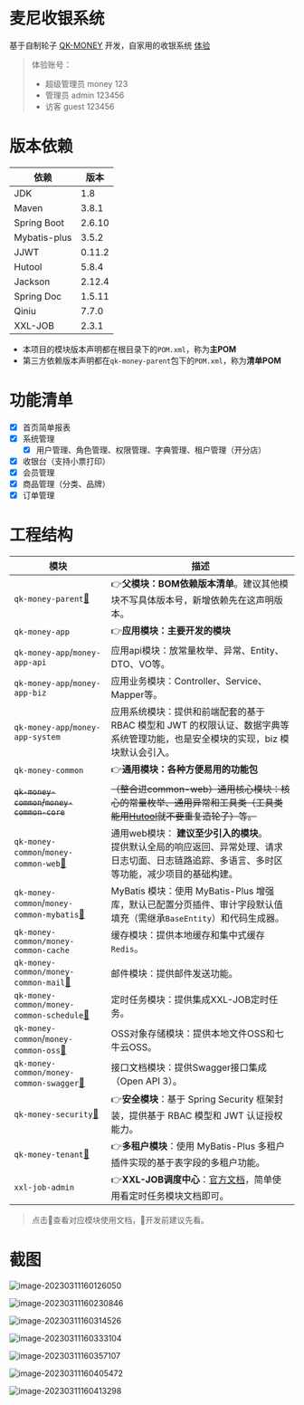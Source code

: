 # 麦尼收银系统

基于自制轮子 [QK-MONEY](https://github.com/ycf1998/qk-money) 开发，自家用的收银系统 [体验](http://175.178.102.32/money-pos-demo?tenant=M)

> 体验账号：
>
> - 超级管理员 money 123
> - 管理员 admin 123456
> - 访客 guest 123456

# 版本依赖

| 依赖         | 版本   |
| ------------ | ------ |
| JDK          | 1.8    |
| Maven        | 3.8.1  |
| Spring Boot  | 2.6.10 |
| Mybatis-plus | 3.5.2  |
| JJWT         | 0.11.2 |
| Hutool       | 5.8.4  |
| Jackson      | 2.12.4 |
| Spring Doc   | 1.5.11 |
| Qiniu        | 7.7.0  |
| XXL-JOB      | 2.3.1  |

- 本项目的模块版本声明都在根目录下的`POM.xml`，称为**主POM**
- 第三方依赖版本声明都在`qk-money-parent`包下的`POM.xml`，称为**清单POM**

# 功能清单

- [x] 首页简单报表
- [x] 系统管理
  - [x] 用户管理、角色管理、权限管理、字典管理、租户管理（开分店）

- [x] 收银台（支持小票打印）
- [x] 会员管理
- [x] 商品管理（分类、品牌）
- [x] 订单管理

# 工程结构

| 模块                                                         | 描述                                                         |
| ------------------------------------------------------------ | ------------------------------------------------------------ |
| `qk-money-parent`[📜](./doc/qk-money-parent.md)               | 👉**父模块：BOM依赖版本清单**。建议其他模块不写具体版本号，新增依赖先在这声明版本。 |
| `qk-money-app`                                               | 👉**应用模块：主要开发的模块**                                |
| `qk-money-app`/`money-app-api`                               | 应用api模块：放常量枚举、异常、Entity、DTO、VO等。           |
| `qk-money-app`/`money-app-biz`                               | 应用业务模块：Controller、Service、Mapper等。                |
| `qk-money-app`/`money-app-system`                            | 应用系统模块：提供和前端配套的基于 RBAC 模型和 JWT 的权限认证、数据字典等系统管理功能，也是安全模块的实现，biz 模块默认会引入。 |
| `qk-money-common`                                            | 👉**通用模块：各种方便易用的功能包**                          |
| ~~`qk-money-common`/`money-common-core`~~                    | ~~（整合进common-web）通用核心模块：核心的常量枚举、通用异常和工具类（工具类能用[Hutool](https://www.hutool.cn/docs/#/)就不要重复造轮子）等。~~ |
| `qk-money-common`/`money-common-web`[📜](./doc/money-common-web.md) | 通用web模块： **建议至少引入的模块**。<br />提供默认全局的响应返回、异常处理、请求日志切面、日志链路追踪、多语言、多时区等功能，减少项目的基础构建。 |
| `qk-money-common`/`money-common-mybatis`[📃](./doc/money-common-mybatis.md) | MyBatis 模块：使用 MyBatis-Plus 增强库，默认已配置分页插件、审计字段默认值填充（需继承`BaseEntity`）和代码生成器。 |
| `qk-money-common/money-common-cache`                         | 缓存模块：提供本地缓存和集中式缓存`Redis`。                  |
| `qk-money-common/money-common-mail`[📃](./doc/money-common-mail.md) | 邮件模块：提供邮件发送功能。                                 |
| `qk-money-common/money-common-schedule`[📃](./doc/money-common-schedule.md) | 定时任务模块：提供集成XXL-JOB定时任务。                      |
| `qk-money-common`/`money-common-oss`[📃](./doc/money-common-oss.md) | OSS对象存储模块：提供本地文件OSS和七牛云OSS。                |
| `qk-money-common/money-common-swagger`[📃](./doc/money-common-swagger.md) | 接口文档模块：提供Swagger接口集成（Open API 3）。            |
| `qk-money-security`[📃](./doc/qk-money-security.md)           | 👉**安全模块**：基于 Spring Security 框架封装，提供基于 RBAC 模型和 JWT 认证授权能力。 |
| `qk-money-tenant`[📃](./doc/qk-money-tenant.md)               | 👉**多租户模块**：使用 MyBatis-Plus 多租户插件实现的基于表字段的多租户功能。 |
| `xxl-job-admin`                                              | 👉**XXL-JOB调度中心**：[官方文档](https://www.xuxueli.com/xxl-job)，简单使用看定时任务模块文档即可。 |

> 点击📃查看对应模块使用文档，📜开发前建议先看。

# 截图

![image-20230311160126050](README.assets/image-20230311160126050.png)

![image-20230311160230846](README.assets/image-20230311160230846.png)

![image-20230311160314526](README.assets/image-20230311160314526.png)

![image-20230311160333104](README.assets/image-20230311160333104.png)

![image-20230311160357107](README.assets/image-20230311160357107.png)

![image-20230311160405472](README.assets/image-20230311160405472.png)

![image-20230311160413298](README.assets/image-20230311160413298.png)
